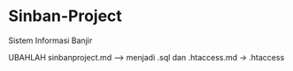 Sinban-Project
==============

Sistem Informasi Banjir

UBAHLAH sinbanproject.md --> menjadi .sql
dan .htaccess.md -> .htaccess